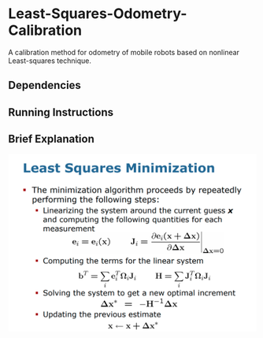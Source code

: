# Least-Squares-Odometry-Calibration
A calibration method for odometry of mobile robots based on nonlinear Least-squares technique.

## Dependencies

## Running Instructions

## Brief Explanation

<img heigth="100" src="resources/LS.png">
